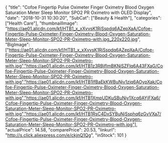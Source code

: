 {
	"title": "Cofoe Fingertip Pulse Oximeter Finger Oximetry Blood Oxygen Saturation Meter Sleep Monitor SPO2 PR Oximetro with OLED Display",
	"date": "2018-10-31 10:30:20",
	"SubCat": ["Beauty & Health"],
	"categories": ["Health Care"],
	"thumbnailImage": "https://ae01.alicdn.com/kf/HTB1_x_xXvvsK1RjSspdq6AZepXaA/Cofoe-Fingertip-Pulse-Oximeter-Finger-Oximetry-Blood-Oxygen-Saturation-Meter-Sleep-Monitor-SPO2-PR-Oximetro-with.jpg_220x220.jpg",
	"BigImage": ["https://ae01.alicdn.com/kf/HTB1_x_xXvvsK1RjSspdq6AZepXaA/Cofoe-Fingertip-Pulse-Oximeter-Finger-Oximetry-Blood-Oxygen-Saturation-Meter-Sleep-Monitor-SPO2-PR-Oximetro-with.jpg","https://ae01.alicdn.com/kf/HTB1z3RBjfImBKNjSZFlq6A43FXaG/Cofoe-Fingertip-Pulse-Oximeter-Finger-Oximetry-Blood-Oxygen-Saturation-Meter-Sleep-Monitor-SPO2-PR-Oximetro-with.jpg","https://ae01.alicdn.com/kf/HTB1IfBaEkKWBuNjy1zjq6AOypXak/Cofoe-Fingertip-Pulse-Oximeter-Finger-Oximetry-Blood-Oxygen-Saturation-Meter-Sleep-Monitor-SPO2-PR-Oximetro-with.jpg","https://ae01.alicdn.com/kf/HTB1XmpUDKuSBuNjy1Xcq6AYjFXa6/Cofoe-Fingertip-Pulse-Oximeter-Finger-Oximetry-Blood-Oxygen-Saturation-Meter-Sleep-Monitor-SPO2-PR-Oximetro-with.jpg","https://ae01.alicdn.com/kf/HTB1RsC4DxSYBuNjSsphq6zGvVXa7/Cofoe-Fingertip-Pulse-Oximeter-Finger-Oximetry-Blood-Oxygen-Saturation-Meter-Sleep-Monitor-SPO2-PR-Oximetro-with.jpg"],
	"actualPrice": 14.58,
	"comparePrice": 20.53,
	"linkurl": "http://s.click.aliexpress.com/e/ckjnQ1Qg",
	"inStock": 101
}
